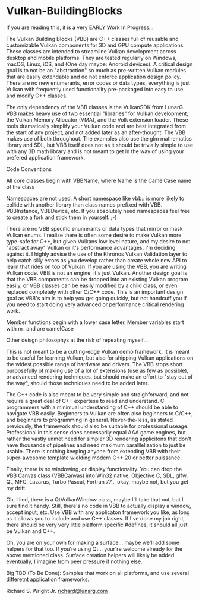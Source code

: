 # Vulkan-BuildingBlocks

If you are reading this, it is a very EARLY Work In Progress...

The Vulkan Building Blocks (VBB) are C++ classes full of reusable and customizable Vulkan components for 3D and GPU compute applications. These classes are intended to streamline Vulkan development across desktop and mobile platforms. They are tested regularly on Windows, macOS, Linux, iOS, and (One day maybe: Android devices). A critical design goal is to not be an "abstraction" so much as pre-written Vulkan modules that are easily extendable and do not enforce application design policy. There are no new enumerants, error codes or data types, everything is just Vulkan with frequently used functionality pre-packaged into easy to use and modify C++ classes.

The only dependency of the VBB classes is the VulkanSDK from LunarG. VBB makes heavy use of two essential "libraries" for Vulkan development, the Vulkan Memory Allocator (VMA), and the Volk extension loader. These tools dramatically simplify your Vulkan code and are best integrated from the start of any project, and not added later as an after-thought. The VBB makes use of both throughout. The examples also use the glm mathematics library and SDL, but VBB itself does not as it should be trivially simple to use with any 3D math library and is not meant to get in the way of using your prefered application framework.

Code Conventions

All core classes begin with VBBName, where Name is the CamelCase name of the class

Namespaces are not used. A short namespace like vbb:: is more likely to collide with another library than class names prefixed with VBB. VBBInstance, VBBDevice, etc. If you absolutely need namespaces feel free to create a fork and stick them in yourself. ;-)

There are no VBB specific enumerants or data types that mirror or mask Vulkan enums. I realize there is often some desire to make Vulkan more type-safe for C++, but given Vulkans low level nature, and my desire to not "abstract away" Vulkan or it's performance advantages, I'm deciding against it. I highly advise the use of the Khronos Vulkan Validation layer to help catch silly errors as you develop rather than create whole new API to learn that rides on top of Vulkan. If you are using the VBB, you are writing Vulkan code. VBB is not an engine, it's just Vulkan. Another design goal is that the VBB components can be dropped into an existing Vulkan program easily, or VBB classes can be easily modified by a child class, or even replaced completely with other C/C++ code. This is an important design goal as VBB's aim is to help you get going quickly, but not handcuff you if you need to start doing very advanced or performance critical rendering work.

Member functions begin with a lower case letter.
Member variables start with m_ and are camelCase

Other deisgn philosophys at the risk of repeating myself...

This is not meant to be a cutting-edge Vulkan demo framework. It is meant to be useful for learning Vulkan, but also for shipping Vulkan applications on the widest possible range of hardware and drivers. The VBB stops short purposefully of making use of a lot of extensions (use as few as possible), or advanced rendering techniques, but should make an effort to "stay out of the way", should those techniques need to be added later.

The C++ code is also meant to be very simple and straighforward, and not require a great deal of C++ expertese to read and understand. C programmers with a minimual understanding of C++ should be able to navigate VBB easily. Beginners to Vulkan are often also beginners to C/C++, and beginners to programming in general. Never-the-less, as stated previously, the framework should also be suitable for professional useage. Professional in this sense does necessarily equal AAA game engines, but rather the vastly unmet need for simpler 3D rendering applicitons that don't have thousands of pipelines and need maximum paralllelization to just be usable. There is nothing keeping anyone from extending VBB with their super-awesome template wielding modern C++ 20 or better puissance.

Finally, there is no windowing, or display functionality. You can drop the VBB Canvas class (VBBCanvas) into Win32 native, Objective C, SDL, glfw, Qt, MFC, Lazarus, Turbo Pascal, Fortran 77... okay, maybe not, but you get my drift.

Oh, I lied, there is a QtVulkanWindow class, maybe I'll take that out, but I sure find it handy. Still, there's no code in VBB to actually display a window, accept input, etc. Use VBB with any applicaton framework you like, as long as it allows you to include and use C++ classes. If I've done my job right, there should be very very little platform specific #defines, it should all just be Vulkan and C++.

Oh, you are on your own for making a surface... maybe we'll add some helpers for that too. If you're using Qt... your're welcome already for the above mentioned class. Surface creation helpers will likely be added eventually, I imagine from peer pressure if nothing else.

Big TBD (To Be Done): Samples that work on all platforms, and use several differetnt application frameworks.


Richard S. Wright Jr.
richard@lunarg.com
